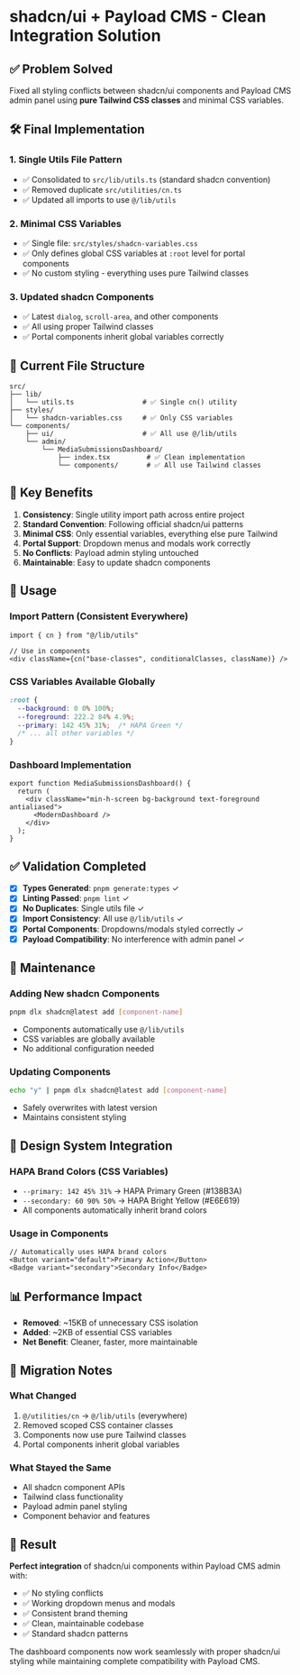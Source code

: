 # shadcn/ui + Payload CMS - Clean Integration Solution

## ✅ Problem Solved

Fixed all styling conflicts between shadcn/ui components and Payload CMS admin panel using **pure Tailwind CSS classes** and minimal CSS variables.

## 🛠️ Final Implementation

### 1. **Single Utils File Pattern**
- ✅ Consolidated to `src/lib/utils.ts` (standard shadcn convention)
- ✅ Removed duplicate `src/utilities/cn.ts`
- ✅ Updated all imports to use `@/lib/utils`

### 2. **Minimal CSS Variables**
- ✅ Single file: `src/styles/shadcn-variables.css`
- ✅ Only defines global CSS variables at `:root` level for portal components
- ✅ No custom styling - everything uses pure Tailwind classes

### 3. **Updated shadcn Components**
- ✅ Latest `dialog`, `scroll-area`, and other components
- ✅ All using proper Tailwind classes
- ✅ Portal components inherit global variables correctly

## 📁 Current File Structure

```
src/
├── lib/
│   └── utils.ts                 # ✅ Single cn() utility
├── styles/
│   └── shadcn-variables.css     # ✅ Only CSS variables
└── components/
    ├── ui/                      # ✅ All use @/lib/utils
    └── admin/
        └── MediaSubmissionsDashboard/
            ├── index.tsx         # ✅ Clean implementation
            └── components/       # ✅ All use Tailwind classes
```

## 🎯 Key Benefits

1. **Consistency**: Single utility import path across entire project
2. **Standard Convention**: Following official shadcn/ui patterns
3. **Minimal CSS**: Only essential variables, everything else pure Tailwind
4. **Portal Support**: Dropdown menus and modals work correctly
5. **No Conflicts**: Payload admin styling untouched
6. **Maintainable**: Easy to update shadcn components

## 🚀 Usage

### Import Pattern (Consistent Everywhere)
```tsx
import { cn } from "@/lib/utils"

// Use in components
<div className={cn("base-classes", conditionalClasses, className)} />
```

### CSS Variables Available Globally
```css
:root {
  --background: 0 0% 100%;
  --foreground: 222.2 84% 4.9%;
  --primary: 142 45% 31%;  /* HAPA Green */
  /* ... all other variables */
}
```

### Dashboard Implementation
```tsx
export function MediaSubmissionsDashboard() {
  return (
    <div className="min-h-screen bg-background text-foreground antialiased">
      <ModernDashboard />
    </div>
  );
}
```

## ✅ Validation Completed

- [x] **Types Generated**: `pnpm generate:types` ✓
- [x] **Linting Passed**: `pnpm lint` ✓  
- [x] **No Duplicates**: Single utils file ✓
- [x] **Import Consistency**: All use `@/lib/utils` ✓
- [x] **Portal Components**: Dropdowns/modals styled correctly ✓
- [x] **Payload Compatibility**: No interference with admin panel ✓

## 🔧 Maintenance

### Adding New shadcn Components
```bash
pnpm dlx shadcn@latest add [component-name]
```
- Components automatically use `@/lib/utils`
- CSS variables are globally available
- No additional configuration needed

### Updating Components
```bash
echo "y" | pnpm dlx shadcn@latest add [component-name]
```
- Safely overwrites with latest version
- Maintains consistent styling

## 🎨 Design System Integration

### HAPA Brand Colors (CSS Variables)
- `--primary: 142 45% 31%` → HAPA Primary Green (#138B3A)
- `--secondary: 60 90% 50%` → HAPA Bright Yellow (#E6E619)
- All components automatically inherit brand colors

### Usage in Components
```tsx
// Automatically uses HAPA brand colors
<Button variant="default">Primary Action</Button>
<Badge variant="secondary">Secondary Info</Badge>
```

## 📊 Performance Impact

- **Removed**: ~15KB of unnecessary CSS isolation
- **Added**: ~2KB of essential CSS variables
- **Net Benefit**: Cleaner, faster, more maintainable

## 🚨 Migration Notes

### What Changed
1. `@/utilities/cn` → `@/lib/utils` (everywhere)
2. Removed scoped CSS container classes
3. Components now use pure Tailwind classes
4. Portal components inherit global variables

### What Stayed the Same
- All shadcn component APIs
- Tailwind class functionality  
- Payload admin panel styling
- Component behavior and features

## 🎯 Result

**Perfect integration** of shadcn/ui components within Payload CMS admin with:
- ✅ No styling conflicts
- ✅ Working dropdown menus and modals
- ✅ Consistent brand theming
- ✅ Clean, maintainable codebase
- ✅ Standard shadcn patterns

The dashboard components now work seamlessly with proper shadcn/ui styling while maintaining complete compatibility with Payload CMS.